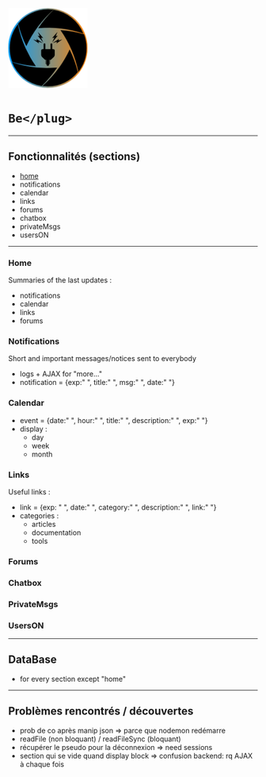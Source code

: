 ![Logo BePlug](assets/img/myLogo.png)
# ```Be</plug>```
_____

## Fonctionnalités (sections)
  * [home](#Home)
  * notifications
  * calendar
  * links
  * forums
  * chatbox
  * privateMsgs
  * usersON

_____

### Home
Summaries of the last updates :
* notifications
* calendar
* links
* forums

### Notifications
Short and important messages/notices sent to everybody
* logs + AJAX for "more..."
* notification = {exp:" ", title:" ", msg:" ", date:" "}

### Calendar
* event = {date:" ", hour:" ", title:" ", description:" ", exp:" "}
* display :
  - day
  - week
  - month

### Links
Useful links :
* link = {exp: " ", date:" ", category:" ", description:" ", link:" "}
* categories :
  - articles
  - documentation
  - tools

### Forums
### Chatbox
### PrivateMsgs
### UsersON

_____

## DataBase
* for every section except "home"
_____

## Problèmes rencontrés / découvertes
* prob de co après manip json => parce que nodemon redémarre
* readFile (non bloquant) / readFileSync (bloquant)
* récupérer le pseudo pour la déconnexion => need sessions
* section qui se vide quand display block => confusion backend: rq AJAX à chaque fois

